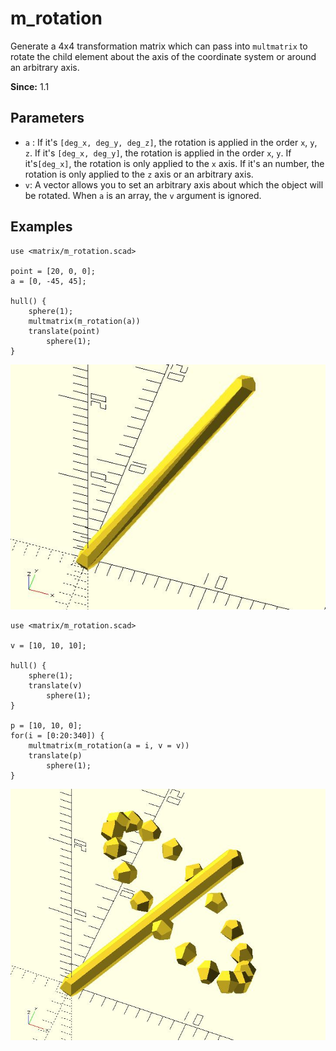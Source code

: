 # m_rotation

Generate a 4x4 transformation matrix which can pass into `multmatrix` to rotate the child element about the axis of the coordinate system or around an arbitrary axis. 

**Since:** 1.1

## Parameters

- `a` : If it's `[deg_x, deg_y, deg_z]`, the rotation is applied in the order `x`, `y`, `z`. If it's `[deg_x, deg_y]`, the rotation is applied in the order `x`, `y`.  If it's`[deg_x]`, the rotation is only applied to the `x` axis. If it's an number, the rotation is only applied to the `z` axis or an arbitrary axis.
- `v`: A vector allows you to set an arbitrary axis about which the object will be rotated. When `a` is an array, the `v` argument is ignored. 

## Examples

	use <matrix/m_rotation.scad>

	point = [20, 0, 0];
	a = [0, -45, 45];

	hull() {
		sphere(1);
		multmatrix(m_rotation(a))    
		translate(point) 
			sphere(1);   
	}  

![m_rotation](images/lib3x-m_rotation-1.JPG)

	use <matrix/m_rotation.scad>

	v = [10, 10, 10];

	hull() {
		sphere(1);
		translate(v)
		    sphere(1);   
	}

	p = [10, 10, 0];
	for(i = [0:20:340]) {
		multmatrix(m_rotation(a = i, v = v))
		translate(p) 
			sphere(1);  
	}

![m_rotation](images/lib3x-m_rotation-2.JPG)
